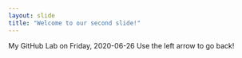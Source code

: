 ```yaml
---
layout: slide
title: "Welcome to our second slide!"
---
```

My GitHub Lab on Friday, 2020-06-26 
Use the left arrow to go back!
